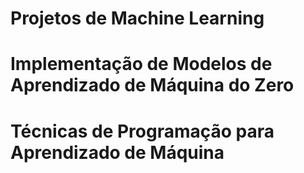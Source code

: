 # Projetos de Machine Learning 

# Implementação de Modelos de Aprendizado de Máquina do Zero

# Técnicas de Programação para Aprendizado de Máquina
